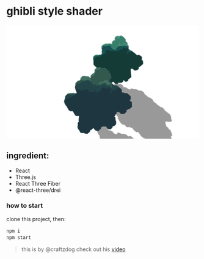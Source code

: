 # ghibli style shader

![the tree](<Screenshot 2024-04-13 210315.png>)

## ingredient:

- React
- Three.js
- React Three Fiber
- @react-three/drei

### how to start

clone this project, then:

```bash
npm i
npm start
```

> this is by @craftzdog
> check out his [video](youtube.com/watch?v=igk6ecewyu4)

